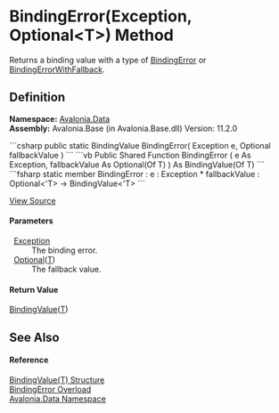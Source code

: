 # BindingError(Exception, Optional&lt;T&gt;) Method


Returns a binding value with a type of <a href="T_Avalonia_Data_BindingValueType">BindingError</a> or <a href="T_Avalonia_Data_BindingValueType">BindingErrorWithFallback</a>.



## Definition
**Namespace:** <a href="N_Avalonia_Data">Avalonia.Data</a>  
**Assembly:** Avalonia.Base (in Avalonia.Base.dll) Version: 11.2.0

<Tabs groupId="api-code-preview">
<TabItem value="csharp" label="C#">
```csharp
public static BindingValue<T> BindingError(
	Exception e,
	Optional<T> fallbackValue
)
```
</TabItem>
<TabItem value="vb" label="VB">
```vb
Public Shared Function BindingError ( 
	e As Exception,
	fallbackValue As Optional(Of T)
) As BindingValue(Of T)
```
</TabItem>
<TabItem value="fsharp" label="F#">
```fsharp
static member BindingError : 
        e : Exception * 
        fallbackValue : Optional<'T> -> BindingValue<'T> 
```
</TabItem>
</Tabs>



<a href="https://github.com/AvaloniaUI/Avalonia/tree/master/src/Avalonia.Base/Data/BindingValue.cs#L367" title="View the source code">View Source</a>



#### Parameters
<dl><dt>  <a href="https://learn.microsoft.com/dotnet/api/system.exception" target="_blank" rel="noopener noreferrer">Exception</a></dt><dd>The binding error.</dd><dt>  <a href="T_Avalonia_Data_Optional_1">Optional</a>(<a href="T_Avalonia_Data_BindingValue_1">T</a>)</dt><dd>The fallback value.</dd></dl>

#### Return Value
<a href="T_Avalonia_Data_BindingValue_1">BindingValue</a>(<a href="T_Avalonia_Data_BindingValue_1">T</a>)

## See Also


#### Reference
<a href="T_Avalonia_Data_BindingValue_1">BindingValue(T) Structure</a>  
<a href="Overload_Avalonia_Data_BindingValue_1_BindingError">BindingError Overload</a>  
<a href="N_Avalonia_Data">Avalonia.Data Namespace</a>  

